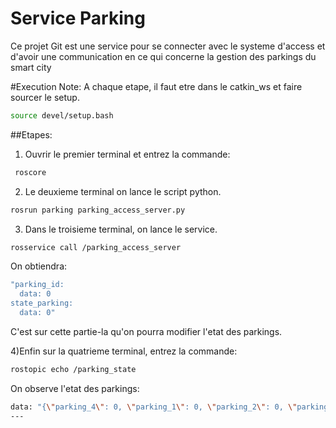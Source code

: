 # Service Parking
Ce projet Git est une service pour se connecter avec le systeme d'access et d'avoir une communication en ce qui concerne la gestion des parkings du smart city

#Execution
Note: A chaque etape, il faut etre dans le catkin_ws et faire sourcer le setup.
```bash
source devel/setup.bash
```
##Etapes:
1) Ouvrir le premier terminal et entrez la commande:
```bash
 roscore
```

2) Le deuxieme terminal on lance le script python.
```bash
rosrun parking parking_access_server.py
```

3) Dans le troisieme terminal, on lance le service.
```bash
rosservice call /parking_access_server
```

On obtiendra: 
```bash
"parking_id:
  data: 0
state_parking:
  data: 0" 
```
C'est sur cette partie-la qu'on pourra modifier l'etat des parkings.

4)Enfin sur la quatrieme terminal, entrez la commande: 
```bash
rostopic echo /parking_state
```

On observe l'etat des parkings:

```bash
data: "{\"parking_4\": 0, \"parking_1\": 0, \"parking_2\": 0, \"parking_3\": 0}"
---
```


